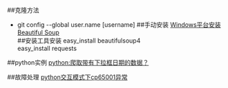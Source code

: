 ##克隆方法
- git config --global user.name [username]
##手动安装
[Windows平台安装Beautiful Soup](http://kevinkelly.blog.163.com/blog/static/21390809320133185748442/)  
##安装工具安装
easy_install beautifulsoup4  
easy_install requests

##python实例
[python:爬取带有下拉框日期的数据？](https://segmentfault.com/q/1010000004877674)  
[]()  

##故障处理
[python交互模式下cp65001异常 ](http://blog.csdn.net/ahywg/article/details/23442867)  

